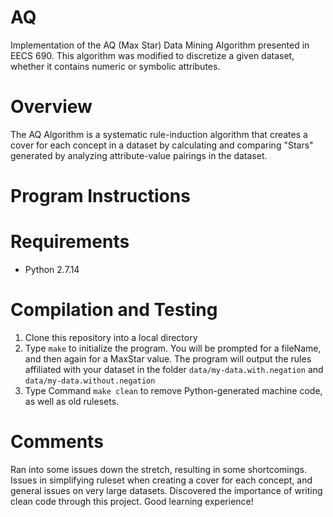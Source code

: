 # AQ
Implementation of the AQ (Max Star) Data Mining Algorithm presented in EECS 690. This algorithm was modified to discretize a given dataset, whether it contains numeric or symbolic attributes.

# Overview
The AQ Algorithm is a systematic rule-induction algorithm that creates a cover for each concept in a dataset by calculating and comparing "Stars" generated by analyzing attribute-value pairings in the dataset.

# Program Instructions
# Requirements
- Python 2.7.14

# Compilation and Testing
1. Clone this repository into a local directory
2. Type `make` to  initialize the program. You will be prompted for a fileName, and then again for a MaxStar value. The program will output the rules affiliated with your dataset in the folder `data/my-data.with.negation` and `data/my-data.without.negation`
3. Type Command `make clean` to remove Python-generated machine code, as well as old rulesets.

# Comments
Ran into some issues down the stretch, resulting in some shortcomings. Issues in simplifying ruleset when creating a cover for each concept, and general issues on very large datasets. Discovered the importance of writing clean code through this project. Good learning experience!
